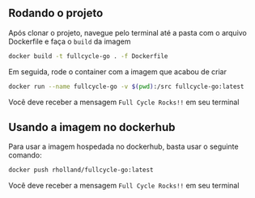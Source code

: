 ## Rodando o projeto

Após clonar o projeto, navegue pelo terminal até a pasta com o arquivo Dockerfile e faça o `build` da imagem

```bash
docker build -t fullcycle-go . -f Dockerfile
```

Em seguida, rode o container com a imagem que acabou de criar

```bash
docker run --name fullcycle-go -v $(pwd):/src fullcycle-go:latest
```

Você deve receber a mensagem `Full Cycle Rocks!!` em seu terminal

## Usando a imagem no dockerhub

Para usar a imagem hospedada no dockerhub, basta usar o seguinte comando:

```bash
docker push rholland/fullcycle-go:latest
```

Você deve receber a mensagem `Full Cycle Rocks!!` em seu terminal
